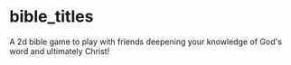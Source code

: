# bible_titles
A 2d bible game to play with friends deepening your knowledge of God's word and ultimately Christ!
